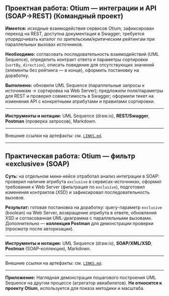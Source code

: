 ## Проектная работа: Otium — интеграции и API (SOAP→REST) (Командный проект)

**Имеется:** исходные взаимодействия сервисов Otium; зафиксирован переход на REST, доступна документация в Swagger; требуется упорядочивать каталог по зрительским/критическим рейтингам при параллельных вызовах источников.

**Необходимо:** согласовать последовательность взаимодействий (UML Sequence), определить контракт ответа и параметры сортировки (`sortBy`, `direction`), описать поведение для отсутствующих значений (элементы без рейтинга — в конце), оформить постановку на доработку.

**Выполнено:** обновили UML Sequence (параллельные запросы к источникам → сортировка на Web Server); предложили поля/параметры для REST и проверил совместимость в Swagger; оформили тикет на изменения API с конкретными атрибутами и правилами сортировки.

___

**Инструменты и нотации:** UML Sequence (draw.io), **REST/Swagger**, **Postman** (проверка запросов), Markdown.

___

Внешние ссылки на артефакты: см. [`LINKS.md`](LINKS.md).

---

## Практическая работа: Otium — фильтр «exclusive» (SOAP)

**Суть:** на отдельном мини-кейсе отработал анализ интеграции в SOAP: проверил наличие атрибута `exclusive` в сервисах-источниках, оформил требования к Web Server (фильтрация по `exclusive`), подготовил изменения контрактов (XSD) и зафиксировал последовательность вызовов.

**Результат:** готовая постановка на доработку: query-параметр `exclusive` (boolean) на Web Server, возвращение атрибута в ответе, обновления XSD и согласованная UML-диаграмма с параллельными вызовами. Дополнительно — **коллекция Postman** для демонстрации проверки (просмотр после авторизации).

---

**Инструменты и нотации:** UML Sequence (draw.io), **SOAP/XML/XSD**, **Postman** (SOAP-коллекции), Markdown.

---

Внешние ссылки на артефакты: см. [`LINKS.md`](LINKS.md).

___

**Приложение:**
Наглядная демонстрация пошагового построения UML Sequence на другом процессе (агрегатор авиабилетов). **Не относится к проекту Otium**, используется для показа методики и масштаба.

